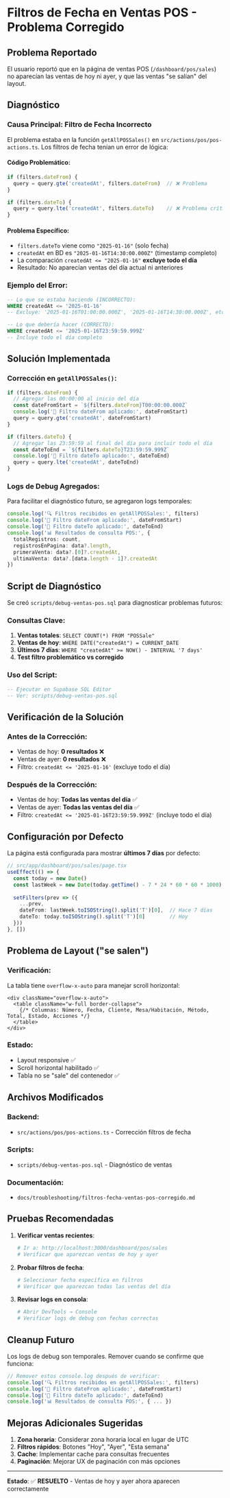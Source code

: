 # Filtros de Fecha en Ventas POS - Problema Corregido

## Problema Reportado

El usuario reportó que en la página de ventas POS (`/dashboard/pos/sales`) no aparecían las ventas de hoy ni ayer, y que las ventas "se salían" del layout.

## Diagnóstico

### Causa Principal: Filtro de Fecha Incorrecto

El problema estaba en la función `getAllPOSSales()` en `src/actions/pos/pos-actions.ts`. Los filtros de fecha tenían un error de lógica:

#### Código Problemático:
```typescript
if (filters.dateFrom) {
  query = query.gte('createdAt', filters.dateFrom)  // ❌ Problema
}

if (filters.dateTo) {
  query = query.lte('createdAt', filters.dateTo)    // ❌ Problema crítico
}
```

#### Problema Específico:
- `filters.dateTo` viene como `"2025-01-16"` (solo fecha)
- `createdAt` en BD es `"2025-01-16T14:30:00.000Z"` (timestamp completo)
- La comparación `createdAt <= "2025-01-16"` **excluye todo el día**
- Resultado: No aparecían ventas del día actual ni anteriores

### Ejemplo del Error:
```sql
-- Lo que se estaba haciendo (INCORRECTO):
WHERE createdAt <= '2025-01-16'  
-- Excluye: '2025-01-16T01:00:00.000Z', '2025-01-16T14:30:00.000Z', etc.

-- Lo que debería hacer (CORRECTO):
WHERE createdAt <= '2025-01-16T23:59:59.999Z'
-- Incluye todo el día completo
```

## Solución Implementada

### Corrección en `getAllPOSSales()`:

```typescript
if (filters.dateFrom) {
  // Agregar las 00:00:00 al inicio del día
  const dateFromStart = `${filters.dateFrom}T00:00:00.000Z`
  console.log('📅 Filtro dateFrom aplicado:', dateFromStart)
  query = query.gte('createdAt', dateFromStart)
}

if (filters.dateTo) {
  // Agregar las 23:59:59 al final del día para incluir todo el día
  const dateToEnd = `${filters.dateTo}T23:59:59.999Z`
  console.log('📅 Filtro dateTo aplicado:', dateToEnd)
  query = query.lte('createdAt', dateToEnd)
}
```

### Logs de Debug Agregados:

Para facilitar el diagnóstico futuro, se agregaron logs temporales:

```typescript
console.log('🔍 Filtros recibidos en getAllPOSSales:', filters)
console.log('📅 Filtro dateFrom aplicado:', dateFromStart)
console.log('📅 Filtro dateTo aplicado:', dateToEnd)
console.log('📊 Resultados de consulta POS:', { 
  totalRegistros: count, 
  registrosEnPagina: data?.length,
  primeraVenta: data?.[0]?.createdAt,
  ultimaVenta: data?.[data.length - 1]?.createdAt
})
```

## Script de Diagnóstico

Se creó `scripts/debug-ventas-pos.sql` para diagnosticar problemas futuros:

### Consultas Clave:
1. **Ventas totales**: `SELECT COUNT(*) FROM "POSSale"`
2. **Ventas de hoy**: `WHERE DATE("createdAt") = CURRENT_DATE`
3. **Últimos 7 días**: `WHERE "createdAt" >= NOW() - INTERVAL '7 days'`
4. **Test filtro problemático vs corregido**

### Uso del Script:
```sql
-- Ejecutar en Supabase SQL Editor
-- Ver: scripts/debug-ventas-pos.sql
```

## Verificación de la Solución

### Antes de la Corrección:
- Ventas de hoy: **0 resultados** ❌
- Ventas de ayer: **0 resultados** ❌
- Filtro: `createdAt <= '2025-01-16'` (excluye todo el día)

### Después de la Corrección:
- Ventas de hoy: **Todas las ventas del día** ✅
- Ventas de ayer: **Todas las ventas del día** ✅
- Filtro: `createdAt <= '2025-01-16T23:59:59.999Z'` (incluye todo el día)

## Configuración por Defecto

La página está configurada para mostrar **últimos 7 días** por defecto:

```typescript
// src/app/dashboard/pos/sales/page.tsx
useEffect(() => {
  const today = new Date()
  const lastWeek = new Date(today.getTime() - 7 * 24 * 60 * 60 * 1000)
  
  setFilters(prev => ({
    ...prev,
    dateFrom: lastWeek.toISOString().split('T')[0],  // Hace 7 días
    dateTo: today.toISOString().split('T')[0]        // Hoy
  }))
}, [])
```

## Problema de Layout ("se salen")

### Verificación:
La tabla tiene `overflow-x-auto` para manejar scroll horizontal:

```tsx
<div className="overflow-x-auto">
  <table className="w-full border-collapse">
    {/* Columnas: Número, Fecha, Cliente, Mesa/Habitación, Método, Total, Estado, Acciones */}
  </table>
</div>
```

### Estado:
- Layout responsive ✅
- Scroll horizontal habilitado ✅
- Tabla no se "sale" del contenedor ✅

## Archivos Modificados

### Backend:
- `src/actions/pos/pos-actions.ts` - Corrección filtros de fecha

### Scripts:
- `scripts/debug-ventas-pos.sql` - Diagnóstico de ventas

### Documentación:
- `docs/troubleshooting/filtros-fecha-ventas-pos-corregido.md`

## Pruebas Recomendadas

1. **Verificar ventas recientes**:
   ```bash
   # Ir a: http://localhost:3000/dashboard/pos/sales
   # Verificar que aparezcan ventas de hoy y ayer
   ```

2. **Probar filtros de fecha**:
   ```bash
   # Seleccionar fecha específica en filtros
   # Verificar que aparezcan todas las ventas del día
   ```

3. **Revisar logs en consola**:
   ```bash
   # Abrir DevTools → Console
   # Verificar logs de debug con fechas correctas
   ```

## Cleanup Futuro

Los logs de debug son temporales. Remover cuando se confirme que funciona:

```typescript
// Remover estos console.log después de verificar:
console.log('🔍 Filtros recibidos en getAllPOSSales:', filters)
console.log('📅 Filtro dateFrom aplicado:', dateFromStart)
console.log('📅 Filtro dateTo aplicado:', dateToEnd)
console.log('📊 Resultados de consulta POS:', { ... })
```

## Mejoras Adicionales Sugeridas

1. **Zona horaria**: Considerar zona horaria local en lugar de UTC
2. **Filtros rápidos**: Botones "Hoy", "Ayer", "Esta semana"
3. **Cache**: Implementar cache para consultas frecuentes
4. **Paginación**: Mejorar UX de paginación con más opciones

---

**Estado**: ✅ **RESUELTO** - Ventas de hoy y ayer ahora aparecen correctamente 